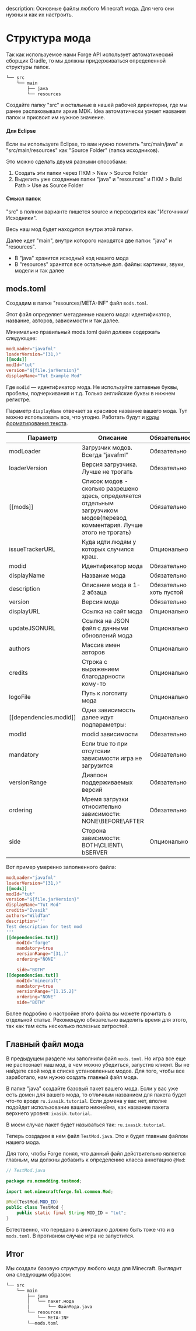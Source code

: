 description: Основные файлы любого Minecraft мода. Для чего они нужны и как их настроить.

# Структура мода

Так как используемое нами Forge API использует автоматический сборщик Gradle, то мы должны придерживаться определенной
структуры папок.

```md
└── src    
    └── main
        ├── java
        └── resources
```

Создайте папку "src" и остальные в нашей рабочей директории, где мы ранее распаковывали архив MDK. Idea автоматически
узнает названия папок и присвоит им нужное значение.

#### Для Eclipse

Если вы используете Eclipse, то вам нужно пометить "src/main/java" и "src/main/resources" как "Source Folder" (папка исходников).

Это можно сделать двумя разными способами:

1. Создать эти папки через ПКМ > New > Source Folder
2. Выделить уже созданные папки "java" и "resources" и ПКМ > Build Path > Use as Source Folder

#### Смысл папок

"src" в полном варианте пишется source и переводится как "Источники/Исходники".

Весь наш мод будет находится внутри этой папки.

Далее идет "main", внутри которого находятся две папки: "java" и "resources".

* В "java" хранится исходный код нашего мода
* В "resources" хранятся все остальные доп. файлы: картинки, звуки, модели и так далее

## mods.toml

Создадим в папке "resources/META-INF" файл `mods.toml`.

Этот файл определяет метаданные нашего мода: идентификатор, название, авторов, зависимости и так далее.

Минимально правильный mods.toml файл должен содержать следующее:

```toml
modLoader="javafml"
loaderVersion="[31,)"
[[mods]]
modId="tut" 
version="${file.jarVersion}" 
displayName="Tut Example Mod" 
```

Где `modid` — идентификатор мода. Не используйте заглавные буквы, пробелы, подчеркивания и т.д. Только английские буквы
в нижнем регистре.

Параметр `displayName` отвечает за красивое название вашего мода. Тут можно использовать все, что угодно. Работать будут и [коды
форматирования текста](http://minecraft.gamepedia.com/Formatting_codes).

| Параметр                    | Описание                                                                                                                      | Обязательность                                                                                           |
|-----------------------------|-------------------------------------------------------------------------------------------------------------------------------|-----------------------------------------------------------------------------------------------|
| modLoader					  | Загрузчик модов. Всегда "javafml" 																							  | Обязательно
| loaderVersion				  | Версия загрузчика. Лучше не трогать 																						  | Обязательно
| [[mods]]  				  | Список модов - сколько разрешено здесь, определяется отдельным загрузчиком модов(перевод комментария. Лучше этого не трогать) | Обязательно
| issueTrackerURL			  | Куда идти людям у которых случился краш. 																					  | Опционально
| modid                       | Идентификатор мода   																										  | Обязательно                                                                                                                                                                                                         |
| displayName                 | Название мода   																										      | Обязательно                                                                                                                                                                                                              |
| description                 | Описание мода в 1-2 абзаца   																								  | Обязательно хоть пустой                                                                                                                                                                                                 |
| version                     | Версия мода    	       																										  | Обязательно                                                                                                                                                                                                              |                                                                                                                                                                                                          |
| displayURL                  | Ссылка на сайт мода   																										  | Опционально                                                                                                                                                                                                      |
| updateJSONURL               | Ссылка на JSON файл с данными обновлений мода     																			  | Опционально                                                                                                                                                                           |
| authors                     | Массив имен авторов                                 																		  | Опционально                                                                                                                                                                         |
| credits                     | Строка с выражением благодарности кому-то        																		      | Опционально                                                                                                                                                                        |
| logoFile                    | Путь к логотипу мода                            																	          | Опционально                                                                                                                                                                      |                                                                                                                                                         |
| [[dependencies.modid]] 	  | Одна зависимость далее идут подпараметры:																				  	  | Опционально
|      	modId				  | modid зависимости																		      								  | Обязательно  
|       mandatory             | Если true то при отсутсвии зависимости игра не загрузится																	  | Обязательно  
|		versionRange          | Диапоон поддерживаемых версий																		      				      | Обязательно  
|       ordering              | Мремя загрузки относительно зависимости: NONE\BEFORE\AFTER																	  | Обязательно  
|       side                  | Сторона зависимости: BOTH\CLIENT\  bSERVER																		      		  | Опционально  

Вот пример умеренно заполненного файла:

```toml
modLoader="javafml"
loaderVersion="[31,)" 
[[mods]]
modId="tut" 
version="${file.jarVersion}" 
displayName="Tut Mod" 
credits="Ivasik" 
authors="WildTan" 
description='''
Test description for test mod
'''
[[dependencies.tut]]
    modId="forge" 
    mandatory=true 
    versionRange="[31,)" 
    ordering="NONE"

    side="BOTH"
[[dependencies.tut]]
    modId="minecraft"
    mandatory=true
    versionRange="[1.15.2]"
    ordering="NONE"
    side="BOTH"
```

Более подробно о настройке этого файла вы можете прочитать в отдельной статье. Рекомендую обязательно выделить время для этого,
так как там есть несколько полезных хитростей.

## Главный файл мода

В предыдущем разделе мы заполнили файл `mods.toml`. Но игра все еще не распознает наш мод, в чем можно убедиться, запустив
клиент. Вы не найдете свой мод в списке установленных модов. Для того, чтобы все заработало, нам нужно создать главный файл мода.

В папке "java" создайте базовый пакет вашего мода. Если у вас уже есть домен для вашего мода, то отличным названием для
пакета будет что-то вроде `ru.ivasik.tutorial`. Если домена у вас нет, вполне подойдет использование вашего никнейма, как
название пакета верхнего уровня: `ivasik.tutorial`.

В моем случае пакет будет называться так: `ru.ivasik.tutorial`.

Теперь создадим в нем файл `TestMod.java`. Это и будет главным файлом нашего мода.

Для того, чтобы Forge понял, что данный файл действительно является главным, мы должны добавить к определению класса
аннотацию `@Mod`:

```java
// TestMod.java

package ru.mcmodding.testmod;

import net.minecraftforge.fml.common.Mod;

@Mod(TestMod.MOD_ID)
public class TestMod {
	public static final String MOD_ID = "tut";
}
```

Естественно, что передано в аннотацию должно быть тоже что и в `mods.toml`. В противном случае игра не запустится.

## Итог

Мы создали базовую структуру любого мода для Minecraft. Выглядит она следующим образом:

```md
└── src    
    └── main
        ├── java
        │   └── пакет.мода
        │       └── ФайлМода.java
        └── resources
            └── META-INF
		└──mods.toml
```